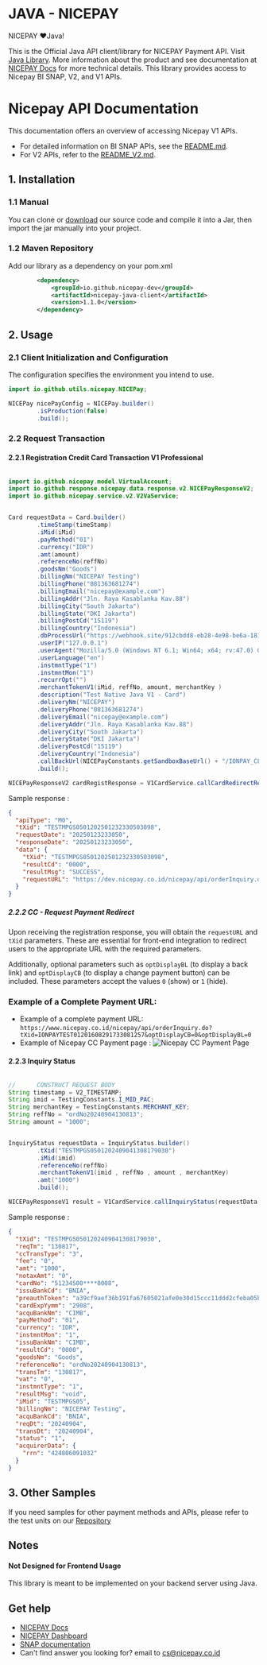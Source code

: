 # JAVA - NICEPAY

NICEPAY ❤️Java!

This is the Official Java API client/library for NICEPAY Payment API. Visit [Java Library](https://github.com/nicepay-dev/java-nicepay). 
More information about the product and see documentation at [NICEPAY Docs](https://docs.nicepay.co.id/) for more technical details.
This library provides access to Nicepay BI SNAP, V2, and V1 APIs.

# Nicepay API Documentation

This documentation offers an overview of accessing Nicepay V1 APIs.

- For detailed information on BI SNAP APIs, see the [README.md](https://github.com/nicepay-dev/java-nicepay/blob/main/README.md).
- For V2 APIs, refer to the [README_V2.md](https://github.com/nicepay-dev/java-nicepay/blob/main/README_V2.md).

## 1. Installation
### 1.1 Manual
You can clone or [download](https://github.com/nicepay-dev/java-nicepay) our source code and compile it into a Jar, 
then import the jar manually into your project.
### 1.2 Maven Repository
Add our library as a dependency on your pom.xml
```xml
		<dependency>
			<groupId>io.github.nicepay-dev</groupId>
			<artifactId>nicepay-java-client</artifactId>
			<version>1.1.0</version>
		</dependency>
```

## 2. Usage
### 2.1 Client Initialization and Configuration

The configuration specifies the environment you intend to use.

```java
import io.github.utils.nicepay.NICEPay;

NICEPay nicePayConfig = NICEPay.builder()
        .isProduction(false)
        .build();
```

### 2.2 Request Transaction

#### 2.2.1 Registration Credit Card Transaction V1 Professional 

```java

import io.github.nicepay.model.VirtualAccount;
import io.github.response.nicepay.data.response.v2.NICEPayResponseV2;
import io.github.nicepay.service.v2.V2VaService;


Card requestData = Card.builder()
        .timeStamp(timeStamp)
        .iMid(iMid)
        .payMethod("01")
        .currency("IDR")
        .amt(amount)
        .referenceNo(reffNo)
        .goodsNm("Goods")
        .billingNm("NICEPAY Testing")
        .billingPhone("081363681274")
        .billingEmail("nicepay@example.com")
        .billingAddr("Jln. Raya Kasablanka Kav.88")
        .billingCity("South Jakarta")
        .billingState("DKI Jakarta")
        .billingPostCd("15119")
        .billingCountry("Indonesia")
        .dbProcessUrl("https://webhook.site/912cbdd8-eb28-4e98-be6a-181b806b8110")
        .userIP("127.0.0.1")
        .userAgent("Mozilla/5.0 (Windows NT 6.1; Win64; x64; rv:47.0) Gecko/20100101 Firefox/47.0")
        .userLanguage("en")
        .instmntType("1")
        .instmntMon("1")
        .recurrOpt("")
        .merchantTokenV1(iMid, reffNo, amount, merchantKey )
        .description("Test Native Java V1 - Card")
        .deliveryNm("NICEPAY")
        .deliveryPhone("081363681274")
        .deliveryEmail("nicepay@example.com")
        .deliveryAddr("Jln. Raya Kasablanka Kav.88")
        .deliveryCity("South Jakarta")
        .deliveryState("DKI Jakarta")
        .deliveryPostCd("15119")
        .deliveryCountry("Indonesia")
        .callBackUrl(NICEPayConstants.getSandboxBaseUrl() + "/IONPAY_CLIENT/paymentResult.jsp")
        .build();

NICEPayResponseV2 cardRegistResponse = V1CardService.callCardRedirectRegistration(requestData,config);
```

Sample response : 

```json
{
  "apiType": "M0",
  "tXid": "TESTMPGS0501202501232330503098",
  "requestDate": "20250123233050",
  "responseDate": "20250123233050",
  "data": {
    "tXid": "TESTMPGS0501202501232330503098",
    "resultCd": "0000",
    "resultMsg": "SUCCESS",
    "requestURL": "https://dev.nicepay.co.id/nicepay/api/orderInquiry.do"
  }
}
```


##### 2.2.2 CC - Request Payment Redirect

Upon receiving the registration response, you will obtain the `requestURL` and `tXid` parameters. These are essential for front-end integration to redirect users to the appropriate URL with the required parameters.

Additionally, optional parameters such as `optDisplayBL` (to display a back link) and `optDisplayCB` (to display a change payment button) can be included. These parameters accept the values `0` (show) or `1` (hide).

### Example of a Complete Payment URL:

- Example of a complete payment URL:  
  `https://www.nicepay.co.id/nicepay/api/orderInquiry.do?tXid=IONPAYTEST01201608291733081257&optDisplayCB=0&optDisplayBL=0`
- Example of Nicepay CC Payment page :
  ![Nicepay CC Payment Page](https://images.archbee.com/ZHvSjR5ZrsoxwKbJa3xmo/6S1QF7TkzME13UoL7fi1k_image.png?format=webp&width=922)

#### 2.2.3 Inquiry Status

```java

//      CONSTRUCT REQUEST BODY
String timestamp = V2_TIMESTAMP;
String imid = TestingConstants.I_MID_PAC;
String merchantKey = TestingConstants.MERCHANT_KEY;
String reffNo = "ordNo20240904130813";
String amount = "1000";


InquiryStatus requestData = InquiryStatus.builder()
        .tXid("TESTMPGS0501202409041308179030")
        .iMid(imid)
        .referenceNo(reffNo)
        .merchantTokenV1(imid , reffNo , amount , merchantKey)
        .amt("1000")
        .build();

NICEPayResponseV1 result = V1CardService.callInquiryStatus(requestData, config);

```

Sample response : 
```json
{
  "tXid": "TESTMPGS0501202409041308179030",
  "reqTm": "130817",
  "ccTransType": "3",
  "fee": "0",
  "amt": "1000",
  "notaxAmt": "0",
  "cardNo": "51234500****0008",
  "issuBankCd": "BNIA",
  "preauthToken": "a39cf9aef36b191fa67605021afe0e30d15ccc11ddd2cfeba05ba32192a7a925",
  "cardExpYymm": "2908",
  "acquBankNm": "CIMB",
  "payMethod": "01",
  "currency": "IDR",
  "instmntMon": "1",
  "issuBankNm": "CIMB",
  "resultCd": "0000",
  "goodsNm": "Goods",
  "referenceNo": "ordNo20240904130813",
  "transTm": "130817",
  "vat": "0",
  "instmntType": "1",
  "resultMsg": "void",
  "iMid": "TESTMPGS05",
  "billingNm": "NICEPAY Testing",
  "acquBankCd": "BNIA",
  "reqDt": "20240904",
  "transDt": "20240904",
  "status": "1",
  "acquirerData": {
    "rrn": "424806091032"
  }
}
```

## 3. Other Samples
If you need samples for other payment methods and APIs, 
please refer to the test units on our [Repository](https://github.com/nicepay-dev/java-nicepay/tree/main/src/test/java/io/github/nicepay)

## Notes
#### Not Designed for Frontend Usage
This library is meant to be implemented on your backend server using Java.

## Get help

- [NICEPAY Docs](https://docs.nicepay.co.id/)
- [NICEPAY Dashboard ](https://bo.nicepay.co.id/)
- [SNAP documentation](https://docs.nicepay.co.id/nicepay-api-snap)
- Can't find answer you looking for? email to [cs@nicepay.co.id](mailto:cs@nicepay.co.id)

